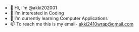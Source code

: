 - 👋 Hi, I’m @akki202001
- 👀 I’m interested in Coding
- 🌱 I’m currently learning Computer Applications
- 📫 To reach me this is my email- akki2410wrap@gmail.com

<!---
akki202001/akki202001 is a ✨ special ✨ repository because its `README.md` (this file) appears on your GitHub profile.
You can click the Preview link to take a look at your changes.
--->
